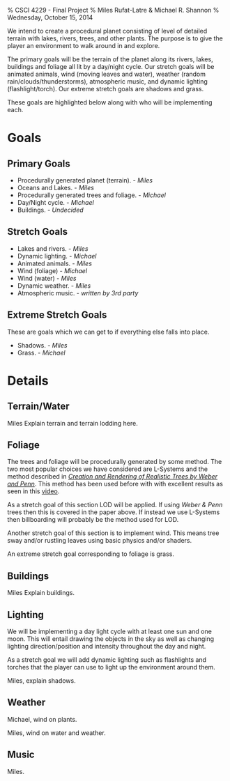 % CSCI 4229 - Final Project
% Miles Rufat-Latre & Michael R. Shannon
% Wednesday, October 15, 2014


We intend to create a procedural planet consisting of level of detailed terrain
with lakes, rivers, trees, and other plants.  The purpose is to give the player
an environment to walk around in and explore.

The primary goals will be the terrain of the planet along its rivers, lakes,
buildings and foliage all lit by a day/night cycle.  Our stretch goals will be
animated animals, wind (moving leaves and water), weather (random
rain/clouds/thunderstorms), atmospheric music, and dynamic lighting
(flashlight/torch).  Our extreme stretch goals are shadows and grass.

These goals are highlighted below along with who will be implementing each.


Goals
=====

Primary Goals
-------------

+ Procedurally generated planet (terrain). - _Miles_
+ Oceans and Lakes. - _Miles_
+ Procedurally generated trees and foliage. - _Michael_
+ Day/Night cycle. - _Michael_
+ Buildings. - _Undecided_




Stretch Goals
-------------

+ Lakes and rivers. - _Miles_
+ Dynamic lighting. - _Michael_
+ Animated animals. - _Miles_
+ Wind (foliage) - _Michael_
+ Wind (water) - _Miles_
+ Dynamic weather. - _Miles_
+ Atmospheric music. - _written by 3rd party_




Extreme Stretch Goals
---------------------

These are goals which we can get to if everything else falls into place.

+ Shadows. - _Miles_
+ Grass. - _Michael_





Details
=======



Terrain/Water
-------------

Miles
Explain terrain and terrain lodding here.



Foliage
-------

The trees and foliage will be procedurally generated by some method.  The two
most popular choices we have considered are L-Systems and the method described in 
_[Creation and Rendering of Realistic Trees by Weber and Penn](http://www.cs.duke.edu/courses/fall02/cps124/resources/p119-weber.pdf)_. 
This method has been used before with with excellent results as seen in this 
[video](http://www.youtube.com/watch?v=9N0N6hxqOUQ).

As a stretch goal of this section LOD will be applied.  If using _Weber & Penn_ trees
then this is covered in the paper above.  If instead we use L-Systems then
billboarding will probably be the method used for LOD.

Another stretch goal of this section is to implement wind.  This means tree sway
and/or rustling leaves using basic physics and/or shaders.

An extreme stretch goal corresponding to foliage is grass.



Buildings
---------

Miles
Explain buildings.



Lighting
--------

We will be implementing a day light cycle with at least one sun and one moon.
This will entail drawing the objects in the sky as well as changing lighting
direction/position and intensity throughout the day and night.

As a stretch goal we will add dynamic lighting such as flashlights and torches
that the player can use to light up the environment around them.



Miles, explain shadows.




Weather
-------

Michael, wind on plants.

Miles, wind on water and weather.




Music
-----

Miles.



